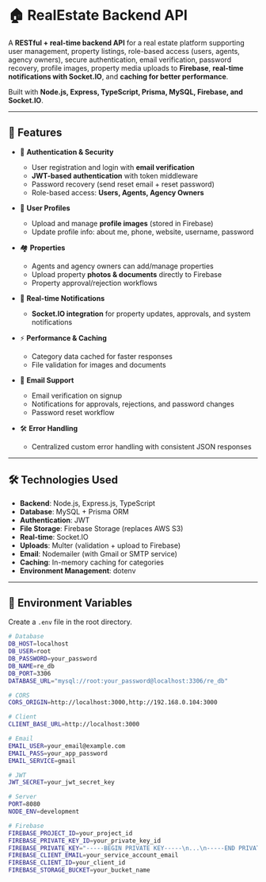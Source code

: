 # 🏠 RealEstate Backend API

A **RESTful + real-time backend API** for a real estate platform supporting user management, property listings, role-based access (users, agents, agency owners), secure authentication, email verification, password recovery, profile images, property media uploads to **Firebase**, **real-time notifications with Socket.IO**, and **caching for better performance**.  

Built with **Node.js, Express, TypeScript, Prisma, MySQL, Firebase, and Socket.IO**.  

---

## 🚀 Features

- 🔐 **Authentication & Security**
  - User registration and login with **email verification**
  - **JWT-based authentication** with token middleware
  - Password recovery (send reset email + reset password)
  - Role-based access: **Users, Agents, Agency Owners**

- 👤 **User Profiles**
  - Upload and manage **profile images** (stored in Firebase)
  - Update profile info: about me, phone, website, username, password

- 🏘 **Properties**
  - Agents and agency owners can add/manage properties
  - Upload property **photos & documents** directly to Firebase
  - Property approval/rejection workflows

- 📩 **Real-time Notifications**
  - **Socket.IO integration** for property updates, approvals, and system notifications

- ⚡ **Performance & Caching**
  - Category data cached for faster responses
  - File validation for images and documents

- 📧 **Email Support**
  - Email verification on signup
  - Notifications for approvals, rejections, and password changes
  - Password reset workflow

- 🛠 **Error Handling**
  - Centralized custom error handling with consistent JSON responses

---

## 🛠️ Technologies Used

- **Backend**: Node.js, Express.js, TypeScript  
- **Database**: MySQL + Prisma ORM  
- **Authentication**: JWT  
- **File Storage**: Firebase Storage (replaces AWS S3)  
- **Real-time**: Socket.IO  
- **Uploads**: Multer (validation + upload to Firebase)  
- **Email**: Nodemailer (with Gmail or SMTP service)  
- **Caching**: In-memory caching for categories  
- **Environment Management**: dotenv  

---

## 🌱 Environment Variables

Create a `.env` file in the root directory.  

```bash
# Database
DB_HOST=localhost
DB_USER=root
DB_PASSWORD=your_password
DB_NAME=re_db
DB_PORT=3306
DATABASE_URL="mysql://root:your_password@localhost:3306/re_db"

# CORS
CORS_ORIGIN=http://localhost:3000,http://192.168.0.104:3000

# Client
CLIENT_BASE_URL=http://localhost:3000

# Email
EMAIL_USER=your_email@example.com
EMAIL_PASS=your_app_password
EMAIL_SERVICE=gmail

# JWT
JWT_SECRET=your_jwt_secret_key

# Server
PORT=8080
NODE_ENV=development

# Firebase
FIREBASE_PROJECT_ID=your_project_id
FIREBASE_PRIVATE_KEY_ID=your_private_key_id
FIREBASE_PRIVATE_KEY="-----BEGIN PRIVATE KEY-----\n...\n-----END PRIVATE KEY-----\n"
FIREBASE_CLIENT_EMAIL=your_service_account_email
FIREBASE_CLIENT_ID=your_client_id
FIREBASE_STORAGE_BUCKET=your_bucket_name